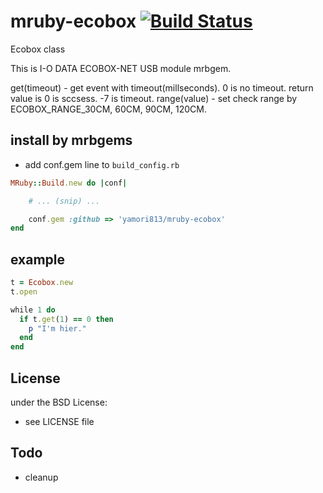 # mruby-ecobox   [![Build Status](https://travis-ci.org/yamori813/mruby-ecobox.svg?branch=master)](https://travis-ci.org/yamori813/mruby-ecobox)
Ecobox class

This is I-O DATA ECOBOX-NET USB module mrbgem.

get(timeout) - get event with timeout(millseconds). 0 is no timeout.
               return value is 0 is sccsess. -7 is timeout.
range(value) - set check range by ECOBOX_RANGE_30CM, 60CM, 90CM, 120CM.

## install by mrbgems
- add conf.gem line to `build_config.rb`

```ruby
MRuby::Build.new do |conf|

    # ... (snip) ...

    conf.gem :github => 'yamori813/mruby-ecobox'
end
```
## example
```ruby
t = Ecobox.new
t.open

while 1 do
  if t.get(1) == 0 then
    p "I'm hier."
  end
end
```

## License
under the BSD License:
- see LICENSE file

## Todo

- cleanup
